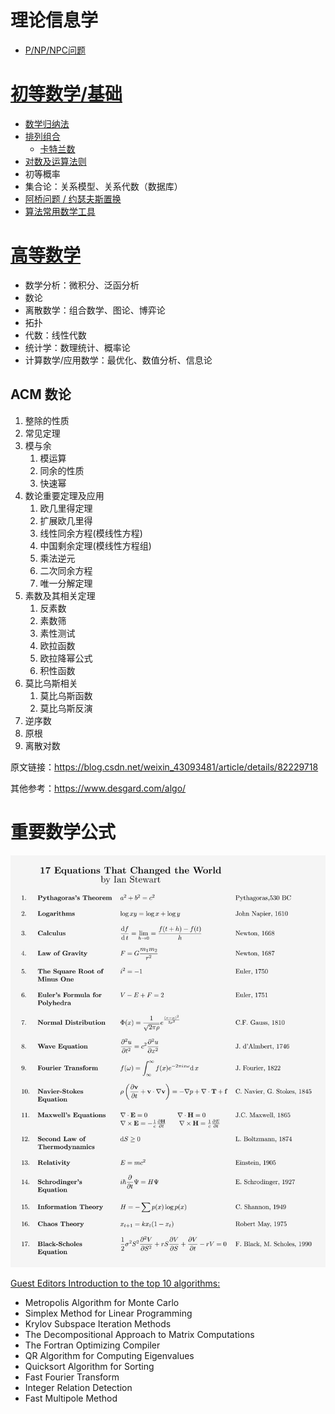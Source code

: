# 理论信息学
* [P/NP/NPC问题](./P%20vs%20NP%20vs%20NPC.md)  
  
# [初等数学/基础](https://zh.wikipedia.org/wiki/%E5%88%9D%E7%AD%89%E6%95%B0%E5%AD%A6)
* [数学归纳法](./Mathematical%20Induction.md)
* [排列组合](./Combinatorics.md)
  * [卡特兰数](https://oi-wiki.org/math/combinatorics/catalan/)
* [对数及运算法则](./Logarithm.md)
* 初等概率
* 集合论：关系模型、关系代数（数据库）
* [阿桥问题 / 约瑟夫斯置换](https://zh.wikipedia.org/zh-hans/%E7%BA%A6%E7%91%9F%E5%A4%AB%E6%96%AF%E9%97%AE%E9%A2%98)
* [算法常用数学工具](./../Tool%20Sets/Math.java)
  
# [高等数学](https://zh.wikipedia.org/wiki/%E9%AB%98%E7%AD%89%E6%95%B0%E5%AD%A6)
* 数学分析：微积分、泛函分析
* 数论
* 离散数学：组合数学、图论、博弈论
* 拓扑
* 代数：线性代数
* 统计学：数理统计、概率论
* 计算数学/应用数学：最优化、数值分析、信息论

## ACM 数论
1. 整除的性质
2. 常见定理
3. 模与余
    1. 模运算
    2. 同余的性质
    3. 快速幂
4. 数论重要定理及应用
    1. 欧几里得定理
    2. 扩展欧几里得
    3. 线性同余方程(模线性方程)
    4. 中国剩余定理(模线性方程组)
    5. 乘法逆元
    6. 二次同余方程
    7. 唯一分解定理
5. 素数及其相关定理
    1. 反素数
    2. 素数筛
    3. 素性测试
    4. 欧拉函数
    5. 欧拉降幂公式
    6. 积性函数
6. 莫比乌斯相关
    1. 莫比乌斯函数
    2. 莫比乌斯反演
7. 逆序数
8. 原根
9. 离散对数
  
原文链接：https://blog.csdn.net/weixin_43093481/article/details/82229718  

其他参考：https://www.desgard.com/algo/  

# 重要数学公式
![](./math-formulas.jpeg)  
  
[Guest Editors Introduction to the top 10 algorithms:](https://ieeexplore.ieee.org/document/814652)
* Metropolis Algorithm for Monte Carlo
* Simplex Method for Linear Programming
* Krylov Subspace Iteration Methods
* The Decompositional Approach to Matrix Computations
* The Fortran Optimizing Compiler
* QR Algorithm for Computing Eigenvalues
* Quicksort Algorithm for Sorting
* Fast Fourier Transform
* Integer Relation Detection
* Fast Multipole Method
